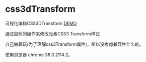 css3dTransform
==============

可视化编辑CSS3DTransform [DEMO](http://vingojw.github.io/demo/CSS3-Transform.html)

通过鼠标的操作来修改元素CSS3 Transform样式

自己做着玩(为了理解css3Transform属性)，所以没考虑兼容性什么的。

使用浏览器 chrome 38.0.2114.2。


